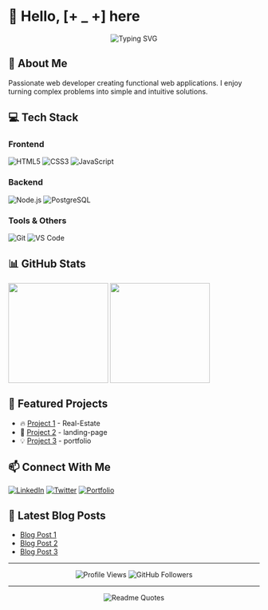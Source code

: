 # 👋 Hello, [+ _ +] here

<div align="center">
  <img src="https://readme-typing-svg.herokuapp.com?font=Fira+Code&pause=1000&color=2D9EF7&center=true&vCenter=true&width=435&lines=Web+Developer;Always+Learning+New+Technologies;Passionate+About+Clean+Code;Solving+complex+problems;Building+innovative+solutions" alt="Typing SVG" />
</div>

## 🚀 About Me

Passionate web developer creating  functional web applications. 
I enjoy turning complex problems into simple and intuitive solutions.

## 💻 Tech Stack

### Frontend
![HTML5](https://img.shields.io/badge/-HTML5-E34F26?style=flat-square&logo=html5&logoColor=white)
![CSS3](https://img.shields.io/badge/-CSS3-1572B6?style=flat-square&logo=css3&logoColor=white)
![JavaScript](https://img.shields.io/badge/-JavaScript-F7DF1E?style=flat-square&logo=javascript&logoColor=black)

### Backend
![Node.js](https://img.shields.io/badge/-Node.js-339933?style=flat-square&logo=node.js&logoColor=white)
![PostgreSQL](https://img.shields.io/badge/-PostgreSQL-336791?style=flat-square&logo=postgresql&logoColor=white)

### Tools & Others
![Git](https://img.shields.io/badge/-Git-F05032?style=flat-square&logo=git&logoColor=white)
![VS Code](https://img.shields.io/badge/-VS%20Code-007ACC?style=flat-square&logo=visual-studio-code&logoColor=white)

## 📊 GitHub Stats
<a>
  <img height=200 align="center" src="https://github-readme-stats.vercel.app/api?username=hetch-4&theme=dark" />
</a>
<a>
  <img height=200 align="center" src="https://github-readme-stats.vercel.app/api/top-langs?username=hetch-4&layout=compact&langs_count=8&card_width=320&theme=dark" />
</a>
  

## 🌟 Featured Projects

- 🔥 [Project 1](https://real-estate-landing-page-jhd0.netlify.app/) - Real-Estate
- 🚀 [Project 2](https://tech-gee.netlify.app/) - landing-page
- 💡 [Project 3](https://minimalist-0portfolio.netlify.app/) - portfolio

## 📫 Connect With Me

[![LinkedIn](https://img.shields.io/badge/-LinkedIn-0077B5?style=flat-square&logo=linkedin&logoColor=white)](https://linkedin.com/in/yourusername)
[![Twitter](https://img.shields.io/badge/-Twitter-1DA1F2?style=flat-square&logo=twitter&logoColor=white)](https://twitter.com/pooltroon)
[![Portfolio](https://img.shields.io/badge/-Portfolio-000000?style=flat-square&logo=firefox&logoColor=white)](https://minimalist-0portfolio.netlify.app/)

## 📝 Latest Blog Posts

- [Blog Post 1](https://yourblog.com/post1)
- [Blog Post 2](https://yourblog.com/post2)
- [Blog Post 3](https://yourblog.com/post3)

---

<div align="center">
  <img src="https://komarev.com/ghpvc/?username=hetch-4&color=blueviolet" alt="Profile Views" />
  <img src="https://img.shields.io/github/followers/hetch-4?label=Follow&style=social" alt="GitHub Followers" />
</div>

---

<div align="center">
  <img src="https://quotes-github-readme.vercel.app/api?type=horizontal&theme=radical" alt="Readme Quotes" />
</div>

